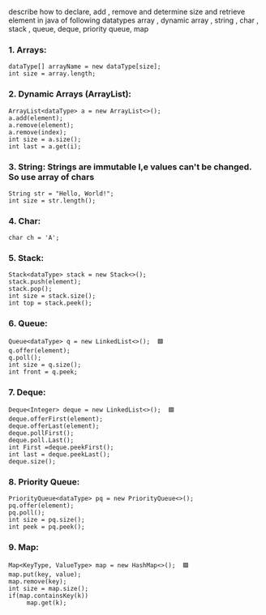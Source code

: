 describe how to declare, add , remove and determine size and retrieve element in  java  of following datatypes array , dynamic array , string , char , stack , queue, deque, priority queue, map
  
### 1. Arrays:
```
dataType[] arrayName = new dataType[size];
int size = array.length;
```

### 2. Dynamic Arrays (ArrayList):
```
ArrayList<dataType> a = new ArrayList<>();
a.add(element);
a.remove(element);
a.remove(index);
int size = a.size();
int last = a.get(i);
```

### 3. String: Strings are immutable I,e values can't be changed. So use array of chars
```
String str = "Hello, World!";
int size = str.length();
```

### 4. Char:
```
char ch = 'A';
```

### 5. Stack:
```
Stack<dataType> stack = new Stack<>();
stack.push(element);
stack.pop();
int size = stack.size();
int top = stack.peek();
```

### 6. Queue:
```
Queue<dataType> q = new LinkedList<>();  🟩
q.offer(element);
q.poll();
int size = q.size();
int front = q.peek;
```

### 7. Deque:
```
Deque<Integer> deque = new LinkedList<>();  🟩
deque.offerFirst(element);
deque.offerLast(element);
deque.pollFirst();
deque.poll.Last();
int First =deque.peekFirst();
int last = deque.peekLast();
deque.size();
```

### 8. Priority Queue:
```
PriorityQueue<dataType> pq = new PriorityQueue<>();
pq.offer(element);
pq.poll();
int size = pq.size();
int peek = pq.peek();
```

### 9. Map:
```
Map<KeyType, ValueType> map = new HashMap<>();  🟩
map.put(key, value);
map.remove(key);
int size = map.size();
if(map.containsKey(k))
     map.get(k);

```
